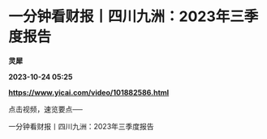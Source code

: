 # 一分钟看财报丨四川九洲：2023年三季度报告
**灵犀**

**2023-10-24 05:25**

**https://www.yicai.com/video/101882586.html**

点击视频，速览要点──

一分钟看财报丨四川九洲：2023年三季度报告